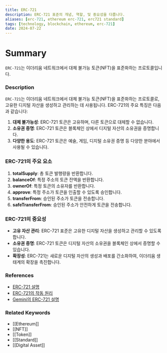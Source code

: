 ```yaml
---
title: ERC-721
description: ERC-721 표준의 개념, 역할, 및 중요성을 다룹니다.
aliases: [erc-721, ethereum erc-721, erc721 standard]
tags: [technology, blockchain, ethereum, erc-721]
date: 2024-07-22
---
```

# Summary

`ERC-721`는 이더리움 네트워크에서 대체 불가능 토큰(NFT)을 표준화하는 프로토콜입니다.

### Description

`ERC-721`는 이더리움 네트워크에서 대체 불가능 토큰(NFT)을 표준화하는 프로토콜로, 고유한 디지털 자산을 생성하고 관리하는 데 사용됩니다. ERC-721의 주요 특징은 다음과 같습니다:

1. **대체 불가능성**: ERC-721 토큰은 고유하며, 다른 토큰으로 대체할 수 없습니다.
2. **소유권 증명**: ERC-721 토큰은 블록체인 상에서 디지털 자산의 소유권을 증명합니다.
3. **다양한 용도**: ERC-721 토큰은 예술, 게임, 디지털 소유권 증명 등 다양한 분야에서 사용될 수 있습니다.

### ERC-721의 주요 요소

1. **totalSupply**: 총 토큰 발행량을 반환합니다.
2. **balanceOf**: 특정 주소의 토큰 잔액을 반환합니다.
3. **ownerOf**: 특정 토큰의 소유자를 반환합니다.
4. **approve**: 특정 주소가 토큰을 인출할 수 있도록 승인합니다.
5. **transferFrom**: 승인된 주소가 토큰을 전송합니다.
6. **safeTransferFrom**: 승인된 주소가 안전하게 토큰을 전송합니다.

### ERC-721의 중요성

- **고유 자산 관리**: ERC-721 표준은 고유한 디지털 자산을 생성하고 관리할 수 있도록 합니다.
- **소유권 증명**: ERC-721 토큰은 디지털 자산의 소유권을 블록체인 상에서 증명할 수 있습니다.
- **확장성**: ERC-721는 새로운 디지털 자산의 생성과 배포를 간소화하여, 이더리움 생태계의 확장을 촉진합니다.

### References

- [ERC-721 설명](https://en.wikipedia.org/wiki/ERC-721)
- [ERC-721의 작동 원리](https://ethereum.org/en/glossary/#erc-721)
- [Gemini의 ERC-721 설명](https://www.gemini.com/cryptopedia/search?query=erc-721)

### Related Keywords

- [[Ethereum]]
- [[NFT]]
- [[Token]]
- [[Standard]]
- [[Digital Asset]]
